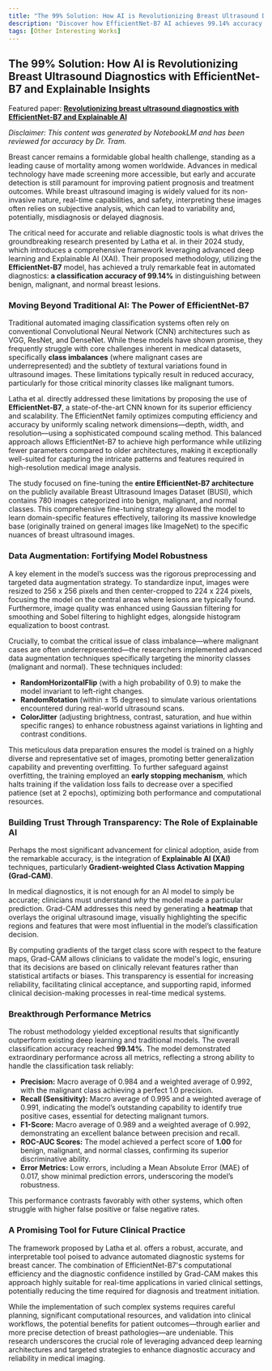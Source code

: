 ```yaml
---
title: "The 99% Solution: How AI is Revolutionizing Breast Ultrasound Diagnostics with EfficientNet-B7 and Explainable Insights"
description: "Discover how EfficientNet-B7 AI achieves 99.14% accuracy in breast ultrasound diagnostics. Learn how this breakthrough combines advanced deep learning with explainable AI using Grad-CAM to create transparent, clinically-trusted breast cancer detection that outperforms traditional models."
tags: [Other Interesting Works]
---
```

## The 99% Solution: How AI is Revolutionizing Breast Ultrasound Diagnostics with EfficientNet-B7 and Explainable Insights

Featured paper: [**Revolutionizing breast ultrasound diagnostics with EfficientNet‑B7 and Explainable AI**](https://doi.org/10.1186/s12880-024-01404-3)

*Disclaimer: This content was generated by NotebookLM and has been reviewed for accuracy by Dr. Tram.*

Breast cancer remains a formidable global health challenge, standing as a leading cause of mortality among women worldwide. Advances in medical technology have made screening more accessible, but early and accurate detection is still paramount for improving patient prognosis and treatment outcomes. While breast ultrasound imaging is widely valued for its non-invasive nature, real-time capabilities, and safety, interpreting these images often relies on subjective analysis, which can lead to variability and, potentially, misdiagnosis or delayed diagnosis.

The critical need for accurate and reliable diagnostic tools is what drives the groundbreaking research presented by Latha et al. in their 2024 study, which introduces a comprehensive framework leveraging advanced deep learning and Explainable AI (XAI). Their proposed methodology, utilizing the **EfficientNet-B7** model, has achieved a truly remarkable feat in automated diagnostics: **a classification accuracy of 99.14%** in distinguishing between benign, malignant, and normal breast lesions.

### Moving Beyond Traditional AI: The Power of EfficientNet-B7

Traditional automated imaging classification systems often rely on conventional Convolutional Neural Network (CNN) architectures such as VGG, ResNet, and DenseNet. While these models have shown promise, they frequently struggle with core challenges inherent in medical datasets, specifically **class imbalances** (where malignant cases are underrepresented) and the subtlety of textural variations found in ultrasound images. These limitations typically result in reduced accuracy, particularly for those critical minority classes like malignant tumors.

Latha et al. directly addressed these limitations by proposing the use of **EfficientNet-B7**, a state-of-the-art CNN known for its superior efficiency and scalability. The EfficientNet family optimizes computing efficiency and accuracy by uniformly scaling network dimensions—depth, width, and resolution—using a sophisticated compound scaling method. This balanced approach allows EfficientNet-B7 to achieve high performance while utilizing fewer parameters compared to older architectures, making it exceptionally well-suited for capturing the intricate patterns and features required in high-resolution medical image analysis.

The study focused on fine-tuning the **entire EfficientNet-B7 architecture** on the publicly available Breast Ultrasound Images Dataset (BUSI), which contains 780 images categorized into benign, malignant, and normal classes. This comprehensive fine-tuning strategy allowed the model to learn domain-specific features effectively, tailoring its massive knowledge base (originally trained on general images like ImageNet) to the specific nuances of breast ultrasound images.

### Data Augmentation: Fortifying Model Robustness

A key element in the model’s success was the rigorous preprocessing and targeted data augmentation strategy. To standardize input, images were resized to 256 x 256 pixels and then center-cropped to 224 x 224 pixels, focusing the model on the central areas where lesions are typically found. Furthermore, image quality was enhanced using Gaussian filtering for smoothing and Sobel filtering to highlight edges, alongside histogram equalization to boost contrast.

Crucially, to combat the critical issue of class imbalance—where malignant cases are often underrepresented—the researchers implemented advanced data augmentation techniques specifically targeting the minority classes (malignant and normal). These techniques included:

*   **RandomHorizontalFlip** (with a high probability of 0.9) to make the model invariant to left-right changes.
*   **RandomRotation** (within ± 15 degrees) to simulate various orientations encountered during real-world ultrasound scans.
*   **ColorJitter** (adjusting brightness, contrast, saturation, and hue within specific ranges) to enhance robustness against variations in lighting and contrast conditions.

This meticulous data preparation ensures the model is trained on a highly diverse and representative set of images, promoting better generalization capability and preventing overfitting. To further safeguard against overfitting, the training employed an **early stopping mechanism**, which halts training if the validation loss fails to decrease over a specified patience (set at 2 epochs), optimizing both performance and computational resources.

### Building Trust Through Transparency: The Role of Explainable AI

Perhaps the most significant advancement for clinical adoption, aside from the remarkable accuracy, is the integration of **Explainable AI (XAI)** techniques, particularly **Gradient-weighted Class Activation Mapping (Grad-CAM)**.

In medical diagnostics, it is not enough for an AI model to simply be accurate; clinicians must understand *why* the model made a particular prediction. Grad-CAM addresses this need by generating a **heatmap** that overlays the original ultrasound image, visually highlighting the specific regions and features that were most influential in the model’s classification decision.

By computing gradients of the target class score with respect to the feature maps, Grad-CAM allows clinicians to validate the model's logic, ensuring that its decisions are based on clinically relevant features rather than statistical artifacts or biases. This transparency is essential for increasing reliability, facilitating clinical acceptance, and supporting rapid, informed clinical decision-making processes in real-time medical systems.

### Breakthrough Performance Metrics

The robust methodology yielded exceptional results that significantly outperform existing deep learning and traditional models. The overall classification accuracy reached **99.14%**. The model demonstrated extraordinary performance across all metrics, reflecting a strong ability to handle the classification task reliably:

*   **Precision:** Macro average of 0.984 and a weighted average of 0.992, with the malignant class achieving a perfect 1.0 precision.
*   **Recall (Sensitivity):** Macro average of 0.995 and a weighted average of 0.991, indicating the model’s outstanding capability to identify true positive cases, essential for detecting malignant tumors.
*   **F1-Score:** Macro average of 0.989 and a weighted average of 0.992, demonstrating an excellent balance between precision and recall.
*   **ROC-AUC Scores:** The model achieved a perfect score of **1.00** for benign, malignant, and normal classes, confirming its superior discriminative ability.
*   **Error Metrics:** Low errors, including a Mean Absolute Error (MAE) of 0.017, show minimal prediction errors, underscoring the model’s robustness.

This performance contrasts favorably with other systems, which often struggle with higher false positive or false negative rates.

### A Promising Tool for Future Clinical Practice

The framework proposed by Latha et al. offers a robust, accurate, and interpretable tool poised to advance automated diagnostic systems for breast cancer. The combination of EfficientNet-B7's computational efficiency and the diagnostic confidence instilled by Grad-CAM makes this approach highly suitable for real-time applications in varied clinical settings, potentially reducing the time required for diagnosis and treatment initiation.

While the implementation of such complex systems requires careful planning, significant computational resources, and validation into clinical workflows, the potential benefits for patient outcomes—through earlier and more precise detection of breast pathologies—are undeniable. This research underscores the crucial role of leveraging advanced deep learning architectures and targeted strategies to enhance diagnostic accuracy and reliability in medical imaging.